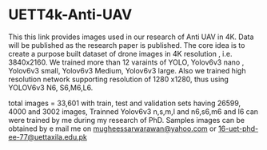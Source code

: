 # UETT4k-Anti-UAV
This this link provides images used in our research of Anti UAV  in 4K. Data will be published as the research paper is published.
The core idea is to create a purpose built dataset of drone images in 4K resolution , i.e. 3840x2160.
We trained more than 12 varaints of YOLO, Yolov6v3 nano ,  Yolov6v3 small, Yolov6v3 Medium, Yolov6v3 large. 
Also we trained high resolution network supporting resolution of 1280 x1280, thus using YOLOV6v3 N6, S6,M6,L6.

total images = 33,601
with train, test and validation sets having
 26599, 4000 and 3002 images,
 Trainned Yolov6v3 n,s,m,l and n6,s6,m6 and l6 can were trained by me during my research of PhD.
Samples images can be obtained by e mail me on mugheessarwarawan@yahoo.com
or 
16-uet-phd-ee-77@uettaxila.edu.pk

